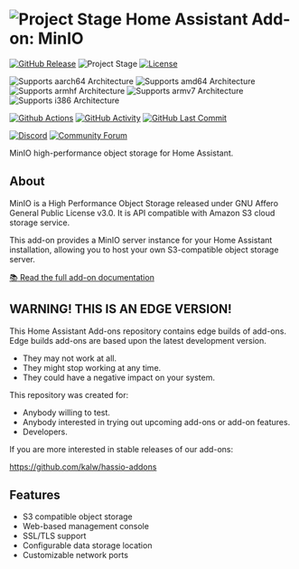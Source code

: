 # ![Project Stage][project-stage-shield] Home Assistant Add-on: MinIO

[![GitHub Release][releases-shield]][releases]
![Project Stage][project-stage-shield]
[![License][license-shield]](LICENSE.md)

![Supports aarch64 Architecture][aarch64-shield]
![Supports amd64 Architecture][amd64-shield]
![Supports armhf Architecture][armhf-shield]
![Supports armv7 Architecture][armv7-shield]
![Supports i386 Architecture][i386-shield]

[![Github Actions][github-actions-shield]][github-actions]
[![GitHub Activity][commits-shield]][commits]
[![GitHub Last Commit][last-commit-shield]][commits]

[![Discord][discord-shield]][discord]
[![Community Forum][forum-shield]][forum]

MinIO high-performance object storage for Home Assistant.

## About

MinIO is a High Performance Object Storage released under GNU Affero General Public 
License v3.0. It is API compatible with Amazon S3 cloud storage service.

This add-on provides a MinIO server instance for your Home Assistant installation,
allowing you to host your own S3-compatible object storage server.

[:books: Read the full add-on documentation][docs]

## WARNING! THIS IS AN EDGE VERSION!

This Home Assistant Add-ons repository contains edge builds of add-ons.
Edge builds add-ons are based upon the latest development version.

- They may not work at all.
- They might stop working at any time.
- They could have a negative impact on your system.

This repository was created for:

- Anybody willing to test.
- Anybody interested in trying out upcoming add-ons or add-on features.
- Developers.

If you are more interested in stable releases of our add-ons:

<https://github.com/kalw/hassio-addons>



## Features

- S3 compatible object storage
- Web-based management console
- SSL/TLS support
- Configurable data storage location
- Customizable network ports

[aarch64-shield]: https://img.shields.io/badge/aarch64-yes-green.svg
[amd64-shield]: https://img.shields.io/badge/amd64-yes-green.svg
[armhf-shield]: https://img.shields.io/badge/armhf-yes-green.svg
[armv7-shield]: https://img.shields.io/badge/armv7-yes-green.svg
[i386-shield]: https://img.shields.io/badge/i386-yes-green.svg
[discord-shield]: https://img.shields.io/discord/478094546522079232.svg
[discord]: https://discord.me/hassioaddons
[forum-shield]: https://img.shields.io/badge/community-forum-brightgreen.svg
[forum]: https://community.home-assistant.io/
[github-actions-shield]: https://github.com/kalw/hassio-addon-minio/workflows/CI/badge.svg
[github-actions]: https://github.com/kalw/hassio-addon-minio/actions
[commits]: https://github.com/kalw/hassio-addon-minio/commits/main
[release-shield]: https://img.shields.io/badge/version-188b9ff-blue.svg
[releases]: https://github.com/kalw/hassio-addon-minio/tree/188b9ff
[repository]: https://github.com/kalw/hassio-addon-minio
[docs]: ./DOCS.md

[commits-shield]: https://img.shields.io/github/commit-activity/y/kalw/hassio-addon-minio.svg
[releases-shield]: https://img.shields.io/github/release/kalw/hassio-addon-minio.svg
[license-shield]: https://img.shields.io/github/license/kalw/hassio-addon-minio.svg
[last-commit-shield]: https://img.shields.io/github/last-commit/kalw/hassio-addon-minio.svg

[project-stage-shield]: https://img.shields.io/badge/project%20stage-experimental-yellow.svg


